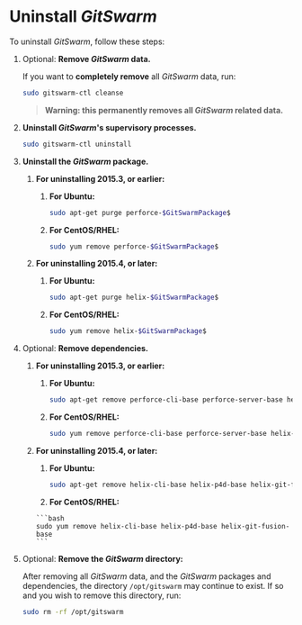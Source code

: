 # Uninstall $GitSwarm$

To uninstall $GitSwarm$, follow these steps:

1.  Optional: **Remove $GitSwarm$ data.**

    If you want to **completely remove** all $GitSwarm$ data, run:

    ```bash
    sudo gitswarm-ctl cleanse
    ```

    > **Warning: this permanently removes all $GitSwarm$ related data.**

1.  **Uninstall $GitSwarm$'s supervisory processes.**

    ```bash
    sudo gitswarm-ctl uninstall
    ```

1.  **Uninstall the $GitSwarm$ package.**

    1.  **For uninstalling 2015.3, or earlier:**

        1.  **For Ubuntu:**

            ```bash
            sudo apt-get purge perforce-$GitSwarmPackage$
            ```

        1.  **For CentOS/RHEL:**

            ```bash
            sudo yum remove perforce-$GitSwarmPackage$
            ```

    1.  **For uninstalling 2015.4, or later:**

        1.  **For Ubuntu:**

            ```bash
            sudo apt-get purge helix-$GitSwarmPackage$
            ```

        1.  **For CentOS/RHEL:**

            ```bash
            sudo yum remove helix-$GitSwarmPackage$
            ```

1.  Optional: **Remove dependencies.**

    1.  **For uninstalling 2015.3, or earlier:**

        1.  **For Ubuntu:**

            ```bash
            sudo apt-get remove perforce-cli-base perforce-server-base helix-git-fusion-base
            ```
         1. **For CentOS/RHEL:**

            ```bash
            sudo yum remove perforce-cli-base perforce-server-base helix-git-fusion-base
            ```

    1.  **For uninstalling 2015.4, or later:**

        1.  **For Ubuntu:**

            ```bash
            sudo apt-get remove helix-cli-base helix-p4d-base helix-git-fusion-base
            ```

         1.  **For CentOS/RHEL:**

            ```bash
            sudo yum remove helix-cli-base helix-p4d-base helix-git-fusion-base
            ```

1.  Optional: **Remove the $GitSwarm$ directory:**

    After removing all $GitSwarm$ data, and the $GitSwarm$ packages and
    dependencies, the directory `/opt/gitswarm` may continue to exist. If
    so and you wish to remove this directory, run:

    ```bash
    sudo rm -rf /opt/gitswarm
    ```
